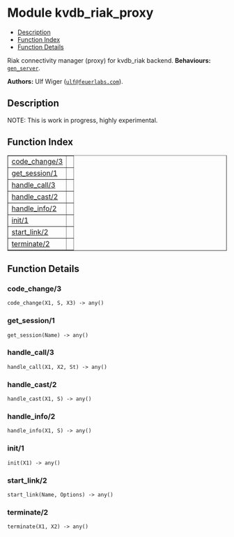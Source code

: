 

# Module kvdb_riak_proxy #
* [Description](#description)
* [Function Index](#index)
* [Function Details](#functions)



Riak connectivity manager (proxy) for kvdb_riak backend.
__Behaviours:__ [`gen_server`](gen_server.md).

__Authors:__ Ulf Wiger ([`ulf@feuerlabs.com`](mailto:ulf@feuerlabs.com)).
<a name="description"></a>

## Description ##


NOTE: This is work in progress, highly experimental.
<a name="index"></a>

## Function Index ##


<table width="100%" border="1" cellspacing="0" cellpadding="2" summary="function index"><tr><td valign="top"><a href="#code_change-3">code_change/3</a></td><td></td></tr><tr><td valign="top"><a href="#get_session-1">get_session/1</a></td><td></td></tr><tr><td valign="top"><a href="#handle_call-3">handle_call/3</a></td><td></td></tr><tr><td valign="top"><a href="#handle_cast-2">handle_cast/2</a></td><td></td></tr><tr><td valign="top"><a href="#handle_info-2">handle_info/2</a></td><td></td></tr><tr><td valign="top"><a href="#init-1">init/1</a></td><td></td></tr><tr><td valign="top"><a href="#start_link-2">start_link/2</a></td><td></td></tr><tr><td valign="top"><a href="#terminate-2">terminate/2</a></td><td></td></tr></table>


<a name="functions"></a>

## Function Details ##

<a name="code_change-3"></a>

### code_change/3 ###

`code_change(X1, S, X3) -> any()`


<a name="get_session-1"></a>

### get_session/1 ###

`get_session(Name) -> any()`


<a name="handle_call-3"></a>

### handle_call/3 ###

`handle_call(X1, X2, St) -> any()`


<a name="handle_cast-2"></a>

### handle_cast/2 ###

`handle_cast(X1, S) -> any()`


<a name="handle_info-2"></a>

### handle_info/2 ###

`handle_info(X1, S) -> any()`


<a name="init-1"></a>

### init/1 ###

`init(X1) -> any()`


<a name="start_link-2"></a>

### start_link/2 ###

`start_link(Name, Options) -> any()`


<a name="terminate-2"></a>

### terminate/2 ###

`terminate(X1, X2) -> any()`


